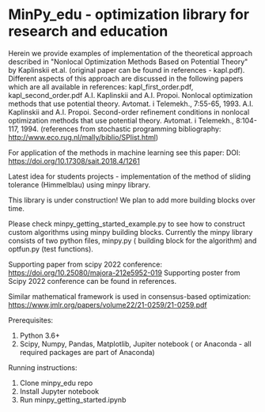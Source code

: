 # MinPy_edu - optimization library for research and education

Herein we provide examples of implementation of the theoretical approach described in "Nonlocal Optimization Methods Based on Potential Theory" by Kaplinskii et.al. (original paper can be found in references - kapl.pdf). Different aspects of this approach are discussed in the following papers which are all available in references: kapl_first_order.pdf, kapl_second_order.pdf
A.I. Kaplinskii and A.I. Propoi. Nonlocal optimization methods that use potential theory. Avtomat. i Telemekh., 7:55-65, 1993.
A.I. Kaplinskii and A.I. Propoi. Second-order refinement conditions in nonlocal optimization methods that use potential theory. Avtomat. i Telemekh., 8:104-117, 1994.
(references from stochastic programming bibliography: http://www.eco.rug.nl/mally/biblio/SPlist.html)

For application of the methods in machine learning see this paper:
DOI: https://doi.org/10.17308/sait.2018.4/1261

Latest idea for students projects - implementation of the method of sliding tolerance (Himmelblau) using  minpy library.

This library is under construction! We plan to add more building blocks over time.

Please check minpy_getting_started_example.py to see how to construct custom algorithms using minpy building blocks.
Currently the minpy library consists of two python files, minpy.py ( building block for the algorithm) and optfun.py (test functions).

Supporting paper from scipy 2022 conference: https://doi.org/10.25080/majora-212e5952-019
Supporting poster from Scipy 2022 conference can be found in references.

Similar mathematical framework is used in consensus-based optimization:
https://www.jmlr.org/papers/volume22/21-0259/21-0259.pdf

Prerequisites:

1. Python 3.6+
2. Scipy, Numpy, Pandas, Matplotlib, Jupiter notebook ( or Anaconda - all required packages are part of Anaconda)

Running instructions:

1. Clone minpy_edu repo
2. Install Jupyter notebook
3. Run minpy_getting_started.ipynb
